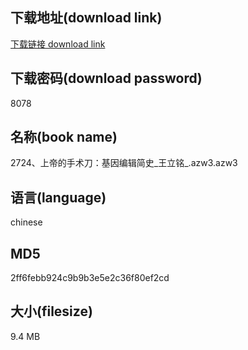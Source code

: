 ## 下载地址(download link)
[下载链接 download link](https://voluble-croquembouche-d321dc.netlify.app/?s=2724%E3%80%81%E4%B8%8A%E5%B8%9D%E7%9A%84%E6%89%8B%E6%9C%AF%E5%88%80%EF%BC%9A%E5%9F%BA%E5%9B%A0%E7%BC%96%E8%BE%91%E7%AE%80%E5%8F%B2_%E7%8E%8B%E7%AB%8B%E9%93%AD_.azw3)

## 下载密码(download password)
8078

## 名称(book name)
2724、上帝的手术刀：基因编辑简史_王立铭_.azw3.azw3

## 语言(language)
chinese

## MD5
2ff6febb924c9b9b3e5e2c36f80ef2cd

## 大小(filesize)
9.4 MB
